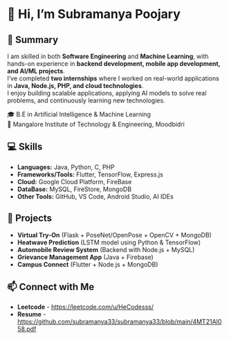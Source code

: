 
# 👋 Hi, I’m Subramanya Poojary  

## 📝 Summary  
I am skilled in both **Software Engineering** and **Machine Learning**, with hands-on experience in **backend development, mobile app development, and AI/ML projects**.  
I’ve completed **two internships** where I worked on real-world applications in **Java, Node.js, PHP, and cloud technologies**.  
I enjoy building scalable applications, applying AI models to solve real problems, and continuously learning new technologies.  

🎓 B.E in Artificial Intelligence & Machine Learning  
📍 Mangalore Institute of Technology & Engineering, Moodbidri  

## 💻 Skills
- **Languages:** Java, Python, C, PHP 
- **Frameworks/Tools:** Flutter, TensorFlow, Express.js
- **Cloud:** Google Cloud Platform, FireBase
- **DataBase:** MySQL, FireStore, MongoDB
- **Other Tools:** GitHub, VS Code, Android Studio, AI IDEs

## 🚀 Projects
- **Virtual Try-On** (Flask + PoseNet/OpenPose + OpenCV + MongoDB)  
- **Heatwave Prediction** (LSTM model using Python & TensorFlow)  
- **Automobile Review System** (Backend with Node.js + MySQL)  
- **Grievance Management App** (Java + Firebase)  
- **Campus Connect** (Flutter + Node.js + MongoDB)

## 📫 Connect with Me
- **Leetcode** - https://leetcode.com/u/HeCodesss/
- **Resume** - https://github.com/subramanya33/subramanya33/blob/main/4MT21AI058.pdf


